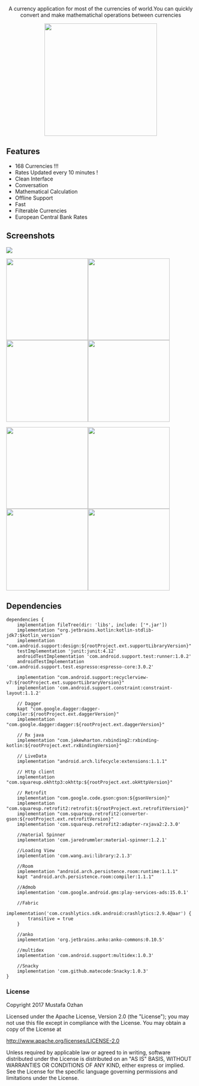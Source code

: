 <p align="center">A currency application for most of the currencies of world.You can quickly convert and make mathematichal operations between currencies</p>
<p align="center"><a href="https://play.google.com/store/apps/details?id=mustafaozhan.github.com.mycurrencies"><img src="https://play.google.com/intl/en_us/badges/images/generic/en_badge_web_generic.png" width="300px"></a></p>
<!---<p align="center"><a href="https://play.google.com/store/apps/details?id=mustafaozhan.github.com.mycurrencies"><img src="https://www.androidpolice.com/wp-content/uploads/2016/03/nexus2cee_apkm2.gif" width="260px"></a></p>--->

## Features 
- 168 Currencies !!!
- Rates Updated every 10 minutes !
- Clean Interface
- Conversation
- Mathematical Calculation
- Offline Support
- Fast
- Filterable Currencies
- European Central Bank Rates

## Screenshots

<img src="https://i.postimg.cc/1yLhy6jr/cover.png?dl=1"/>

<img src="https://i.postimg.cc/ZTpknnkt/8.png?dl=1" width="218px"/><img src="https://i.postimg.cc/c0kG5P7j/2.png?dl=1" width="218px"/><img src="https://i.postimg.cc/Ykk746qX/3.png?dl=1" width="218px"/><img src="https://i.postimg.cc/q4vdwpKy/4.png?dl=1" width="218px"/>

<img src="https://i.postimg.cc/fM3Q45Bb/5.png?dl=1" width="218px"/><img src="https://i.postimg.cc/XjkTKP7s/6.png?dl=1" width="218px"/><img src="https://i.postimg.cc/2kDsZYmq/7.png?dl=1" width="218px"/><img src="https://i.postimg.cc/ZZcS6WWJ/1.png?dl=1" width="218px"/>


## Dependencies
```
dependencies {
    implementation fileTree(dir: 'libs', include: ['*.jar'])
    implementation "org.jetbrains.kotlin:kotlin-stdlib-jdk7:$kotlin_version"
    implementation "com.android.support:design:${rootProject.ext.supportLibraryVersion}"
    testImplementation 'junit:junit:4.12'
    androidTestImplementation 'com.android.support.test:runner:1.0.2'
    androidTestImplementation 'com.android.support.test.espresso:espresso-core:3.0.2'

    implementation "com.android.support:recyclerview-v7:${rootProject.ext.supportLibraryVersion}"
    implementation 'com.android.support.constraint:constraint-layout:1.1.2'

    // Dagger
    kapt "com.google.dagger:dagger-compiler:${rootProject.ext.daggerVersion}"
    implementation "com.google.dagger:dagger:${rootProject.ext.daggerVersion}"

    // Rx java
    implementation "com.jakewharton.rxbinding2:rxbinding-kotlin:${rootProject.ext.rxBindingVersion}"

    // LiveData
    implementation "android.arch.lifecycle:extensions:1.1.1"

    // Http client
    implementation "com.squareup.okhttp3:okhttp:${rootProject.ext.okHttpVersion}"

    // Retrofit
    implementation "com.google.code.gson:gson:${gsonVersion}"
    implementation "com.squareup.retrofit2:retrofit:${rootProject.ext.retrofitVersion}"
    implementation "com.squareup.retrofit2:converter-gson:${rootProject.ext.retrofitVersion}"
    implementation 'com.squareup.retrofit2:adapter-rxjava2:2.3.0'

    //material Spinner
    implementation 'com.jaredrummler:material-spinner:1.2.1'

    //Loading View
    implementation 'com.wang.avi:library:2.1.3'

    //Room
    implementation "android.arch.persistence.room:runtime:1.1.1"
    kapt "android.arch.persistence.room:compiler:1.1.1"

    //Admob
    implementation 'com.google.android.gms:play-services-ads:15.0.1'

    //Fabric
    implementation('com.crashlytics.sdk.android:crashlytics:2.9.4@aar') {
        transitive = true
    }

    //anko
    implementation 'org.jetbrains.anko:anko-commons:0.10.5'

    //multidex
    implementation 'com.android.support:multidex:1.0.3'

    //Snacky
    implementation 'com.github.matecode:Snacky:1.0.3'
}
```

### License
Copyright 2017 Mustafa Ozhan

Licensed under the Apache License, Version 2.0 (the "License"); you may not use this file except in compliance with the License. You may obtain a copy of the License at

http://www.apache.org/licenses/LICENSE-2.0

Unless required by applicable law or agreed to in writing, software distributed under the License is distributed on an "AS IS" BASIS, WITHOUT WARRANTIES OR CONDITIONS OF ANY KIND, either express or implied. See the License for the specific language governing permissions and limitations under the License.
